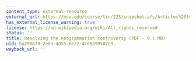 ```yaml
---
content_type: external-resource
external_url: https://msu.edu/course/lin/225/snapshot.afs/Articles%20for%20lab/Labov-1981-Neogram.pdf
has_external_license_warning: true
license: https://en.wikipedia.org/wiki/All_rights_reserved
status: ''
title: Resolving the neogrammarian controversy (PDF - 9.1 MB)
uid: ba2908f0-2e03-4055-8e27-47d6b99507e9
wayback_url: ''
---
```

